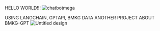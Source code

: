HELLO WORLD!!!
![chatbotmega](https://github.com/user-attachments/assets/44751403-7746-4b0a-a6d9-04c08a7dca59)

USING LANGCHAIN, GPTAPI, BMKG DATA
ANOTHER PROJECT ABOUT BMKG-GPT
![Untitled design](https://github.com/user-attachments/assets/7450c4a0-213e-4399-9544-acdd3ae1b75e)
